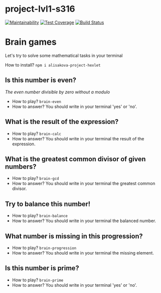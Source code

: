 # project-lvl1-s316
[![Maintainability](https://api.codeclimate.com/v1/badges/bbaa70aa747d15555322/maintainability)](https://codeclimate.com/github/alisakova/project-lvl1-s316/maintainability)
[![Test Coverage](https://api.codeclimate.com/v1/badges/bbaa70aa747d15555322/test_coverage)](https://codeclimate.com/github/alisakova/project-lvl1-s316/test_coverage)
[![Build Status](https://travis-ci.org/alisakova/project-lvl1-s316.svg?branch=master)](https://travis-ci.org/alisakova/project-lvl1-s316)

Brain games
=====================
Let's try to solve some mathematical tasks in your terminal

How to install?
`npm i alisakova-project-hexlet`

Is this number is even?
-----------------------------------
_The even number divisible by zero without a modulo_
* How to play? `brain-even`
* How to answer? You should write in your terminal 'yes' or 'no'.


What is the result of the expression?
-----------------------------------
* How to play? 
`brain-calc`
* How to answer? 
You should write in your terminal the result of the expression.

What is the greatest common divisor of given numbers?
-----------------------------------
* How to play? 
`brain-gcd`
* How to answer? 
You should write in your terminal the greatest common divisor.

Try to balance this number!
-----------------------------------
* How to play? 
`brain-balance`
* How to answer? 
You should write in your terminal the balanced number.

What number is missing in this progression?
-----------------------------------
* How to play? 
`brain-progression`
* How to answer? 
You should write in your terminal the missing element.

Is this number is prime?
-----------------------------------
* How to play? 
`brain-prime`
* How to answer? 
You should write in your terminal 'yes' or 'no'.

